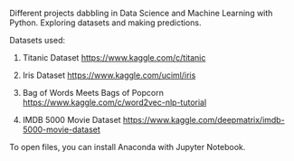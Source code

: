 Different projects dabbling in Data Science and Machine Learning with Python. Exploring datasets and making predictions.

Datasets used:

1.	Titanic Dataset https://www.kaggle.com/c/titanic

2.	Iris Dataset https://www.kaggle.com/uciml/iris

3.	Bag of Words Meets Bags of Popcorn https://www.kaggle.com/c/word2vec-nlp-tutorial

4.	IMDB 5000 Movie Dataset https://www.kaggle.com/deepmatrix/imdb-5000-movie-dataset


To open files, you can install Anaconda with Jupyter Notebook.

